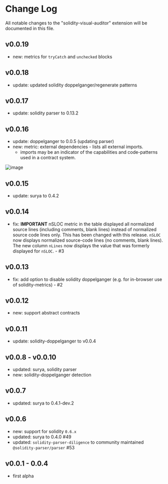 # Change Log
All notable changes to the "solidity-visual-auditor" extension will be documented in this file.

## v0.0.19
- new: metrics for `tryCatch` and `unchecked` blocks

## v0.0.18
- update: updated solidity doppelganger/regenerate patterns
  
## v0.0.17
- update: solidity parser to 0.13.2

## v0.0.16
- update: doppelganger to 0.0.5 (updating parser)
- new: metric: external dependencies - lists all external imports. 
    - imports may be an indicator of the capabilities and code-patterns used in a contract system.

![image](https://user-images.githubusercontent.com/2865694/103999393-1e008d00-519d-11eb-9ccd-77e1387781b1.png)

## v0.0.15
- update: surya to 0.4.2

## v0.0.14
- fix: **IMPORTANT** nSLOC metric in the table displayed all normalized source lines (including comments, blank lines) instead of normalized source code lines only. This has been changed with this release. `nSLOC` now displays normalized source-code lines (no comments, blank lines). The new column `nLines`  now displays the value that was formerly displayed for `nSLOC`. - #3

## v0.0.13
- fix: add option to disable solidity doppelganger (e.g. for in-browser use of solidity-metrics) - #2

## v0.0.12
- new: support abstract contracts

## v0.0.11
- update: solidity-doppelganger to v0.0.4

## v0.0.8 - v0.0.10
- updated: surya, solidity parser
- new: solidity-doppelganger detection
  
## v0.0.7
- updated: surya to 0.4.1-dev.2

## v0.0.6
- new: support for solidity `0.6.x`
- updated: surya to 0.4.0 #49
- updated: `solidity-parser-diligence` to community maintained `@solidity-parser/parser` #53

## v0.0.1 - 0.0.4

- first alpha
